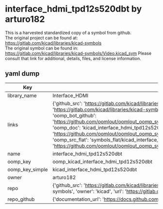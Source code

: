 # interface_hdmi_tpd12s520dbt by arturo182  
This is a harvested standardized copy of a symbol from github.  
The original project can be found at:  
https://gitlab.com/kicad/libraries/kicad-symbols  
The original symbol can be found in:
https://gitlab.com/kicad/libraries/kicad-symbols/Video.kicad_sym
Please consult that link for additional, details, files, and license information.  
## yaml dump  
| Key | Value |  
| --- | --- |  
| library_name | Interface_HDMI |  
| links | {'github_src': 'https://gitlab.com/kicad/libraries/kicad-symbols/Video.kicad_sym', 'github_src_repo': 'https://gitlab.com/kicad/libraries/kicad-symbols', 'oomp_bot': 'kicad_interface_hdmi_tpd12s520dbt/working', 'oomp_bot_github': 'https://github.com/oomlout/oomlout_oomp_symbol_bot/tree/main/kicad_interface_hdmi_tpd12s520dbt/working', 'oomp_doc': 'kicad_interface_hdmi_tpd12s520dbt/working', 'oomp_doc_github': 'https://github.com/oomlout/oomlout_oomp_symbol_doc/tree/main/kicad_interface_hdmi_tpd12s520dbt/working', 'oomp_src_flat': 'symbols_flat/kicad_interface_hdmi_tpd12s520dbt/working', 'oomp_src_flat_github': 'https://github.com/oomlout/oomlout_oomp_symbol_src/tree/main/kicad_interface_hdmi_tpd12s520dbt/working'} |  
| name | interface_hdmi_tpd12s520dbt |  
| oomp_key | oomp_kicad_interface_hdmi_tpd12s520dbt |  
| oomp_key_simple | kicad_interface_hdmi_tpd12s520dbt |  
| owner | arturo182 |  
| repo | {'github_src': 'https://gitlab.com/kicad/libraries/kicad-symbols/Video.kicad_sym', 'name': 'libraries/kicad-symbols', 'owner': 'kicad', 'url': 'https://gitlab.com/kicad/libraries/kicad-symbols'} |  
| repo_github | {'documentation_url': 'https://docs.github.com/rest/repos/repos#get-a-repository', 'message': 'Not Found'} |  


